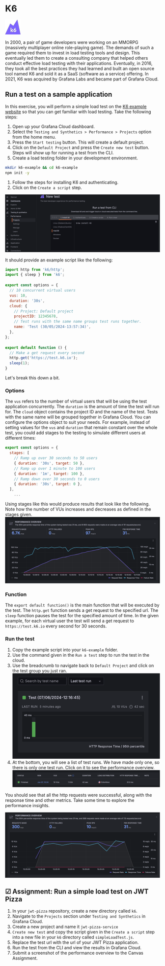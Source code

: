 # K6

![alt text](k6Logo.png)

In 2000, a pair of game developers were working on an MMORPG (massively multiplayer online role-playing game). The demands of such a game required them to invest in load testing tools and design. This eventually led them to create a consulting company that helped others conduct effective load testing with their applications.
Eventually, in 2016, they took all the best practices they had learned and built an open source tool named K6 and sold it as a SaaS (software as a service) offering. In 2021, K6 was acquired by Grafana Labs and became part of Grafana Cloud.

## Run a test on a sample application

In this exercise, you will perform a simple load test on the [K6 example website](https://test.k6.io) so that you can get familiar with load testing. Take the following steps:

1. Open up your Grafana Cloud dashboard.
1. Select the `Testing and Synthetics > Performance > Projects` option from the home menu.
1. Press the `Start testing` button. This will create a default project.
1. Click on the `Default Project` and press the `Create new test` button. Steps will show up for running a test from the CLI.
1. Create a load testing folder in your development environment.

```sh
mkdir k6-example && cd k6-example
npm init -y
```

1. Follow the steps for installing K6 and authenticating.
1. Click on the `Create a script` step.

![testCliSteps](./testCliSteps.png)

It should provide an example script like the following:

```javascript
import http from 'k6/http';
import { sleep } from 'k6';

export const options = {
  // 10 concurrent virtual users
  vus: 10,
  duration: '30s',
  cloud: {
    // Project: Default project
    projectID: 12345678,
    // Test runs with the same name groups test runs together.
    name: 'Test (30/05/2024-13:57:34)',
  },
};

export default function () {
  // Make a get request every second
  http.get('https://test.k6.io');
  sleep(1);
}
```

Let's break this down a bit.

### Options

The `vus` refers to the number of virtual users that will be using the test application concurrently. The `duration` is the amount of time the test will run for. The `cloud` object contains the project ID and the name of the test. Tests with the same name will be grouped together in Grafana Cloud. You can configure the options object to suit your needs. For example, instead of setting values for the `vus` and `duration` that remain constant over the whole test, you could add stages to the testing to simulate different users at different times:

```javascript
export const options = {
  stages: [
    // Ramp up over 30 seconds to 50 users
    { duration: '30s', target: 50 },
    // Ramp up over 1 minute to 100 users
    { duration: '1m', target: 100 },
    // Ramp down over 30 seconds to 0 users
    { duration: '30s', target: 0 },
  ],
    ...
```

Using stages like this would produce results that look like the following. Note how the number of VUs increases and decreases as defined in the stages given.
![stagesResults](stagesTest.png)

### Function

The `export default function()` is the main function that will be executed by the test.
The `http.get` function sends a get request to the specified url. The `sleep` function pauses the test for the specified amount of time.
In the given example, for each virtual user the test will send a get request to `https://test.k6.io` every second for 30 seconds.

### Run the test

1. Copy the example script into your `k6-example` folder.
1. Use the command given in the `Run a test` step to run the test in the cloud.
1. Use the breadcrumb to navigate back to `Default Project` and click on the test group you just ran.
   ![testGroup](testGroup.png)
1. At the bottom, you will see a list of test runs. We have made only one, so there is only one test run. Click on it to see the performance overview.
   ![testRuns](testRuns.png)

You should see that all the http requests were successful, along with the response time and other metrics. Take some time to explore the performance insights.

![performanceOverview](samplePerformanceOverview.png)

## ☑ Assignment: Run a simple load test on JWT Pizza

1. In your `jwt-pizza` repository, create a new directory called `k6`.
1. Navigate to the `Projects` section under `Testing and Synthetics` in Grafana Cloud.
1. Create a new project and name it `jwt-pizza-service`
1. `Create new test` and copy the script given in the `Create a script` step into a new file in your `k6` directory called `simpleLoadTest.js`.
1. Replace the test url with the url of your JWT Pizza application.
1. Run the test from the CLI and view the results in Grafana Cloud.
1. Submit a screenshot of the performance overview to the Canvas Assignment.
